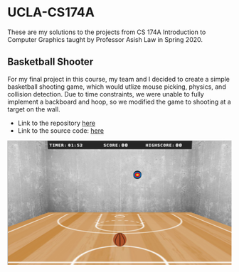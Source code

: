 # UCLA-CS174A

These are my solutions to the projects from CS 174A Introduction to Computer Graphics taught by Professor Asish Law in Spring 2020. 

## Basketball Shooter
For my final project in this course, my team and I decided to create a simple basketball shooting game, which would utlize 
mouse picking, physics, and collision detection. Due to time constraints, we were unable to fully implement a backboard and
hoop, so we modified the game to shooting at a target on the wall.

- Link to the repository [here](https://github.com/ricky-ho/UCLA-CS174A/tree/master/team-project)
- Link to the source code: [here](https://github.com/ricky-ho/UCLA-CS174A/blob/master/team-project/examples/basketball.js)

![](team-project/assets/screenshot2.png)
